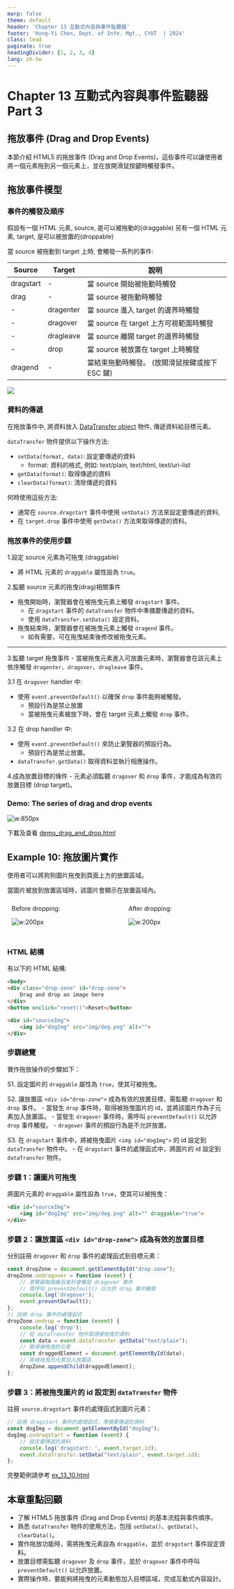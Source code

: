 ```yaml
---
marp: false
theme: default
header: 'Chapter 13 互動式內容與事件監聽器'
footer: 'Hung-Yi Chen, Dept. of Info. Mgt., CYUT  | 2024'
class: lead
paginate: true
headingDivider: [1, 2, 3, 4]
lang: zh-tw
---
```


<style>
    .columns {
    display: flex;
  }
  .column {
    flex: 1;
    padding: 10px;
  }
  .column.large{
    flex: 2;
  }
  .small-font {
    font-size: 0.8em;
  }

  section > header,
section > footer {
  position: absolute;
  left: auto;
  right: 90px;
  height: 20px;
}

header {
  top: 30px;
}

footer {
  bottom: 30px;
}
</style>

# Chapter 13 互動式內容與事件監聽器 Part 3

## 拖放事件 (Drag and Drop Events) 

本節介紹 HTML5 的拖放事件 (Drag and Drop Events)，這些事件可以讓使用者將一個元素拖到另一個元素上，並在放開滑鼠按鍵時觸發事件。

## 拖放事件模型

### 事件的觸發及順序

假設有一個 HTML 元素, source, 是可以被拖動的(draggable)
另有一個 HTML 元素, target, 是可以被放置的(droppable)

當 source 被拖動到 target 上時, 會觸發一系列的事件:

| Source | Target | 說明
| --- | --- | ---
| dragstart | - | 當 source 開始被拖動時觸發
| drag | - | 當 source 被拖動時觸發
| - | dragenter | 當 source 進入 target 的邊界時觸發
| - | dragover | 當 source 在 target 上方可視範圍時觸發
| - | dragleave | 當 source 離開 target 的邊界時觸發
| - | drop | 當 source 被放置在 target 上時觸發
| dragend | - | 當結束拖動時觸發。 (放開滑鼠按鍵或按下 ESC 鍵)



![](img/24-09-01-13-53-17.png)
<!-- Source: https://jenkov.com/tutorials/html5/drag-and-drop.html -->

### 資料的傳遞

在拖放事件中, 將資料放入 [DataTransfer object](https://developer.mozilla.org/en-US/docs/Web/API/DataTransfer) 物件, 傳遞資料給目標元素。

`dataTransfer` 物件提供以下操作方法:
- `setData(format, data)`: 設定要傳遞的資料
  - format: 資料的格式, 例如: text/plain, text/html, text/uri-list
- `getData(format)`: 取得傳遞的資料
- `clearData(format)`: 清除傳遞的資料

何時使用這些方法: 
- 通常在 `source.dragstart` 事件中使用 `setData()` 方法來設定要傳遞的資料, 
- 在 `target.drop` 事件中使用 `getData()` 方法來取得傳遞的資料。

### 拖放事件的使用步驟

1.設定 source 元素為可拖曳 (draggable)
  - 將 HTML 元素的 `draggable` 屬性設為 `true`。

2.監聽 source 元素的拖曳(drag)相關事件
- 拖曳開始時，瀏覽器會在被拖曳元素上觸發 `dragstart` 事件。
  - 在 `dragstart` 事件的 `dataTransfer` 物件中準備要傳遞的資料。
  - 使用 `dataTransfer.setData()` 設定資料。
- 拖曳結束時，瀏覽器會在被拖曳元素上觸發 `dragend` 事件。
  - 如有需要，可在拖曳結束後修改被拖曳元素。

---

3.監聽 target 拖曳事件
    - 當被拖曳元素進入可放置元素時，瀏覽器會在該元素上依序觸發 `dragenter`、`dragover`、`dragleave` 事件。

3.1 在 `dragover` handler 中:
- 使用 `event.preventDefault()` 以確保 `drop` 事件能夠被觸發。
    - 預設行為是禁止放置
    - 當被拖曳元素被放下時，會在 target 元素上觸發 `drop` 事件。

3.2 在 drop handler 中:
- 使用 `event.preventDefault()` 來防止瀏覽器的預設行為。
  - 預設行為是禁止放置。
- `dataTransfer.getData()` 取得資料並執行相應操作。

4.成為放置目標的條件
    - 元素必須監聽 `dragover` 和 `drop` 事件，才能成為有效的放置目標 (drop target)。

### Demo: The series of drag and drop events

![w:850px](img/24-Dec-08-08-49-58.png)

下載及查看 [demo_drag_and_drop.html](demo_drag_drop_events.html)


## Example 10: 拖放圖片實作

使用者可以將狗狗圖片拖曳到頁面上方的放置區域。

當圖片被放到放置區域時，該圖片會顯示在放置區域內。

<div class="columns">
<div class="column">
Before dropping:

![w:200px](img/24-09-01-15-26-21.png)

</div>

<div class="column">
After dropping:

![w:200px](img/24-09-01-15-26-53.png)
</div>
</div>

### HTML 結構

有以下的 HTML 結構:

```html
<body>
<div class="drop-zone" id="drop-zone">
    Drag and drop an image here
</div>
<button onclick="reset()">Reset</button>

<div id="sourceImg">
    <img id="dogImg" src="img/dog.png" alt="">
</div>
```

### 步驟總覽

實作拖放操作的步驟如下：

S1. 設定圖片的 `draggable` 屬性為 `true`，使其可被拖曳。

S2. 讓放置區 `<div id="drop-zone">` 成為有效的放置目標，需監聽 `dragover` 和 `drop` 事件。
    - 當發生 `drop` 事件時，取得被拖曳圖片的 id，並將該圖片作為子元素加入放置區。
    - 當發生 `dragover` 事件時，需呼叫 `preventDefault()` 以允許 `drop` 事件觸發。
      - `dragover` 事件的預設行為是不允許放置。

S3. 在 `dragstart` 事件中，將被拖曳圖片 `<img id="dogImg">` 的 id 設定到 `dataTransfer` 物件中。
    - 在 `dragstart` 事件的處理函式中，將圖片的 id 設定到 `dataTransfer` 物件。

### 步驟 1：讓圖片可拖曳

將圖片元素的 `draggable` 屬性設為 `true`，使其可以被拖曳：

```html
<div id="sourceImg">
    <img id="dogImg" src="img/dog.png" alt="" draggable="true">
</div>
```

### 步驟 2：讓放置區 `<div id="drop-zone">` 成為有效的放置目標

分別註冊 `dragover` 和 `drop` 事件的處理函式到目標元素：

```javascript
const dropZone = document.getElementById("drop-zone");
dropZone.ondragover = function (event) {
    // 瀏覽器每隔幾百毫秒會觸發 dragover 事件
    // 需呼叫 preventDefault() 以允許 drop 事件觸發
    console.log('dragover');
    event.preventDefault();
};
// 註冊 drop 事件的處理函式
dropZone.ondrop = function (event) {
    console.log('drop');
    // 從 dataTransfer 物件取得被拖曳的資料
    const data = event.dataTransfer.getData("text/plain");
    // 取得被拖曳的元素
    const draggedElement = document.getElementById(data);
    // 將被拖曳的元素加入放置區
    dropZone.appendChild(draggedElement);
};
```

### 步驟 3：將被拖曳圖片的 id 設定到 `dataTransfer` 物件

註冊 `source.dragstart` 事件的處理函式到圖片元素：

```javascript
// 註冊 dragstart 事件的處理函式，準備要傳遞的資料
const dogImg = document.getElementById("dogImg");
dogImg.ondragstart = function (event) {
    // 設定要傳遞的資料
    console.log('dragstart: ', event.target.id);
    event.dataTransfer.setData("text/plain", event.target.id);
};
```

完整範例請參考 [ex_13_10.html](ex_13_10.html)



## 本章重點回顧

- 了解 HTML5 拖放事件 (Drag and Drop Events) 的基本流程與事件順序。
- 熟悉 `dataTransfer` 物件的使用方法，包括 `setData()`、`getData()`、`clearData()`。
- 實作拖放功能時，需將拖曳元素設為 `draggable`，並於 `dragstart` 事件設定資料。
- 放置目標需監聽 `dragover` 及 `drop` 事件，並於 `dragover` 事件中呼叫 `preventDefault()` 以允許放置。
- 實際操作時，要能夠將拖曳的元素動態加入目標區域，完成互動式內容設計。
